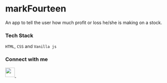 # markFourteen
 An app to tell the user how much profit or loss he/she is making on a stock.

### Tech Stack

`HTML`, `CSS` and `Vanilla js`

### Connect with me

<a href="https://www.linkedin.com/in/vijayant-prateek-6a134b128/">
    <img width="30px" src="https://www.vectorlogo.zone/logos/linkedin/linkedin-icon.svg">
</a>&ensp;
